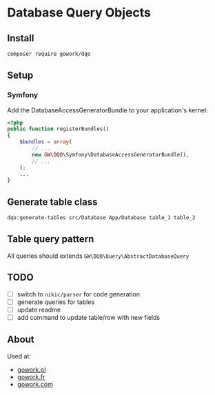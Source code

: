 # Database Query Objects

## Install

```bash
composer require gowork/dqo
```

## Setup

### Symfony

Add the DatabaseAccessGeneratorBundle to your application's kernel:

```php
<?php
public function registerBundles()
{
    $bundles = array(
        // ...
        new GW\DQO\Symfony\DatabaseAccessGeneratorBundle(),
        // ...
    );
    ...
}
```

## Generate table class

```bash
dqo:generate-tables src/Database App/Database table_1 table_2
```

## Table query pattern

All queries should extends `GW\DQO\Query\AbstractDatabaseQuery`

## TODO

  - [ ] switch to `nikic/parser` for code generation
  - [ ] generate queries for tables
  - [ ] update readme
  - [ ] add command to update table/row with new fields

## About

Used at:

 - [gowork.pl](https://www.gowork.pl)
 - [gowork.fr](https://gowork.fr)
 - [gowork.com](https://es.gowork.com)
